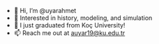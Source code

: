 - 👋 Hi, I’m @uyarahmet
- 👀 Interested in history, modeling, and simulation
- 🌱 I just graduated from Koç University!
- 📫 Reach me out at auyar19@ku.edu.tr
